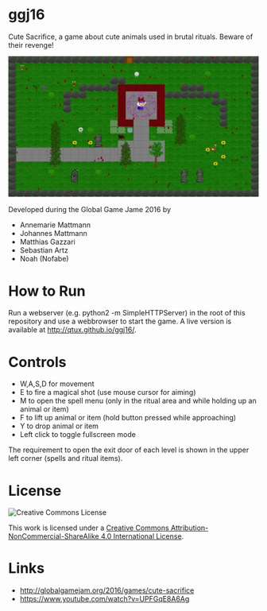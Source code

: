 # ggj16

Cute Sacrifice, a game about cute animals used in brutal rituals.
Beware of their revenge!

![Ingame Screenshot](screenshots/screenshot_11.png?raw=true "Ingame Screenshot")

Developed during the Global Game Jame 2016 by
* Annemarie Mattmann
* Johannes Mattmann
* Matthias Gazzari
* Sebastian Artz
* Noah (Nofabe)

# How to Run
Run a webserver (e.g. python2 -m SimpleHTTPServer) in the root of this repository and use a webbrowser to start the game.
A live version is available at http://qtux.github.io/ggj16/.

# Controls
* W,A,S,D for movement
* E to fire a magical shot (use mouse cursor for aiming)
* M to open the spell menu (only in the ritual area and while holding up an animal or item)
* F to lift up animal or item (hold button pressed while approaching)
* Y to drop animal or item
* Left click to toggle fullscreen mode

The requirement to open the exit door of each level is shown in the upper left corner (spells and ritual items).

# License
![Creative Commons License](https://i.creativecommons.org/l/by-nc-sa/4.0/88x31.png)

This work is licensed under a [Creative Commons Attribution-NonCommercial-ShareAlike 4.0 International License](http://creativecommons.org/licenses/by-nc-sa/4.0/).

# Links
* http://globalgamejam.org/2016/games/cute-sacrifice
* https://www.youtube.com/watch?v=UPFGqE8A6Ag
